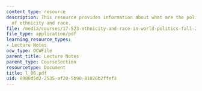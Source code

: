 ```yaml
---
content_type: resource
description: This resource provides information about what are the political dimensions
  of ethnicity and race.
file: /media/courses/17-523-ethnicity-and-race-in-world-politics-fall-2005/8980d5d22535af205b9081026b2ffef3_l_06.pdf
file_type: application/pdf
learning_resource_types:
- Lecture Notes
ocw_type: OCWFile
parent_title: Lecture Notes
parent_type: CourseSection
resourcetype: Document
title: l_06.pdf
uid: 8980d5d2-2535-af20-5b90-81026b2ffef3
---
```

